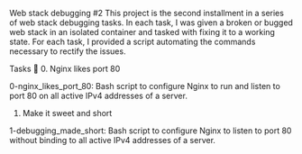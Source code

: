 Web stack debugging #2
This project is the second installment in a series of web stack debugging tasks. In each task, I was given a broken or bugged web stack in an isolated container and tasked with fixing it to a working state. For each task, I provided a script automating the commands necessary to rectify the issues.

Tasks 📃
0. Nginx likes port 80

0-nginx_likes_port_80: Bash script to configure Nginx to run and listen to port 80 on all active IPv4 addresses of a server.
1. Make it sweet and short

1-debugging_made_short: Bash script to configure Nginx to listen to port 80 without binding to all active IPv4 addresses of a server.






